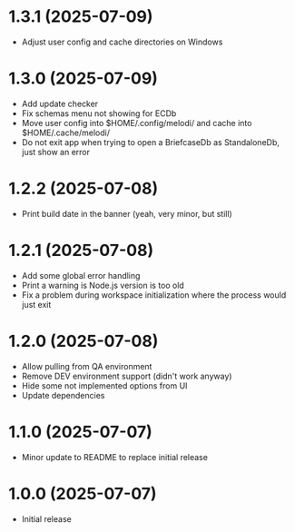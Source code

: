 # 1.3.1 (2025-07-09)
- Adjust user config and cache directories on Windows

# 1.3.0 (2025-07-09)

- Add update checker
- Fix schemas menu not showing for ECDb
- Move user config into $HOME/.config/melodi/ and cache into $HOME/.cache/melodi/
- Do not exit app when trying to open a BriefcaseDb as StandaloneDb, just show an error

# 1.2.2 (2025-07-08)
- Print build date in the banner (yeah, very minor, but still)

# 1.2.1 (2025-07-08)

- Add some global error handling
- Print a warning is Node.js version is too old
- Fix a problem during workspace initialization where the process would just exit

# 1.2.0 (2025-07-08)

- Allow pulling from QA environment
- Remove DEV environment support (didn't work anyway)
- Hide some not implemented options from UI
- Update dependencies

# 1.1.0 (2025-07-07)

- Minor update to README to replace initial release

# 1.0.0 (2025-07-07)

- Initial release